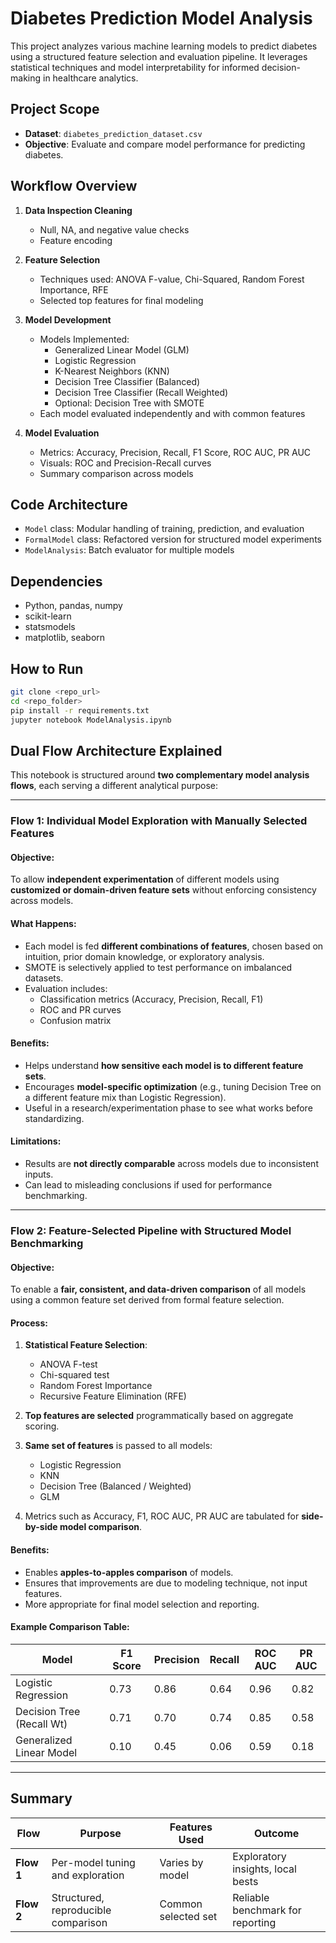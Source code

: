 #  Diabetes Prediction Model Analysis

This project analyzes various machine learning models to predict diabetes using a structured feature selection and evaluation pipeline. It leverages statistical techniques and model interpretability for informed decision-making in healthcare analytics.

##  Project Scope

- **Dataset**: `diabetes_prediction_dataset.csv`
- **Objective**: Evaluate and compare model performance for predicting diabetes.

##  Workflow Overview

1. **Data Inspection  Cleaning**
   - Null, NA, and negative value checks
   - Feature encoding

2. **Feature Selection**
   - Techniques used: ANOVA F-value, Chi-Squared, Random Forest Importance, RFE
   - Selected top features for final modeling

3. **Model Development**
   - Models Implemented:
     - Generalized Linear Model (GLM)
     - Logistic Regression
     - K-Nearest Neighbors (KNN)
     - Decision Tree Classifier (Balanced)
     - Decision Tree Classifier (Recall Weighted)
     - Optional: Decision Tree with SMOTE
   - Each model evaluated independently and with common features

4. **Model Evaluation**
   - Metrics: Accuracy, Precision, Recall, F1 Score, ROC AUC, PR AUC
   - Visuals: ROC and Precision-Recall curves
   - Summary comparison across models

##  Code Architecture

- `Model` class: Modular handling of training, prediction, and evaluation
- `FormalModel` class: Refactored version for structured model experiments
- `ModelAnalysis`: Batch evaluator for multiple models


##  Dependencies

- Python, pandas, numpy
- scikit-learn
- statsmodels
- matplotlib, seaborn

##  How to Run

```bash
git clone <repo_url>
cd <repo_folder>
pip install -r requirements.txt
jupyter notebook ModelAnalysis.ipynb
```

##  Dual Flow Architecture Explained

This notebook is structured around **two complementary model analysis flows**, each serving a different analytical purpose:

---

###  Flow 1: **Individual Model Exploration with Manually Selected Features**

####  Objective:
To allow **independent experimentation** of different models using **customized or domain-driven feature sets** without enforcing consistency across models.

####  What Happens:
- Each model is fed **different combinations of features**, chosen based on intuition, prior domain knowledge, or exploratory analysis.
- SMOTE is selectively applied to test performance on imbalanced datasets.
- Evaluation includes:
  - Classification metrics (Accuracy, Precision, Recall, F1)
  - ROC and PR curves
  - Confusion matrix

####  Benefits:
- Helps understand **how sensitive each model is to different feature sets**.
- Encourages **model-specific optimization** (e.g., tuning Decision Tree on a different feature mix than Logistic Regression).
- Useful in a research/experimentation phase to see what works before standardizing.

####  Limitations:
- Results are **not directly comparable** across models due to inconsistent inputs.
- Can lead to misleading conclusions if used for performance benchmarking.

---

###  Flow 2: **Feature-Selected Pipeline with Structured Model Benchmarking**

####  Objective:
To enable a **fair, consistent, and data-driven comparison** of all models using a common feature set derived from formal feature selection.

####  Process:
1. **Statistical Feature Selection**:
   - ANOVA F-test
   - Chi-squared test
   - Random Forest Importance
   - Recursive Feature Elimination (RFE)
2. **Top features are selected** programmatically based on aggregate scoring.
3. **Same set of features** is passed to all models:
   - Logistic Regression
   - KNN
   - Decision Tree (Balanced / Weighted)
   - GLM

4. Metrics such as Accuracy, F1, ROC AUC, PR AUC are tabulated for **side-by-side model comparison**.

####  Benefits:
- Enables **apples-to-apples comparison** of models.
- Ensures that improvements are due to modeling technique, not input features.
- More appropriate for final model selection and reporting.

####  Example Comparison Table:
| Model                        | F1 Score | Precision | Recall | ROC AUC | PR AUC |
|-----------------------------|----------|-----------|--------|---------|--------|
| Logistic Regression         | 0.73     | 0.86      | 0.64   | 0.96    | 0.82   |
| Decision Tree (Recall Wt)   | 0.71     | 0.70      | 0.74   | 0.85    | 0.58   |
| Generalized Linear Model    | 0.10     | 0.45      | 0.06   | 0.59    | 0.18   |

---

##  Summary

| Flow            | Purpose                             | Features Used         | Outcome                           |
|-----------------|--------------------------------------|------------------------|------------------------------------|
| **Flow 1**      | Per-model tuning and exploration     | Varies by model        | Exploratory insights, local bests  |
| **Flow 2**      | Structured, reproducible comparison  | Common selected set    | Reliable benchmark for reporting   |
